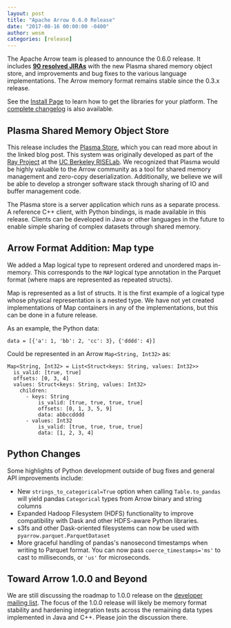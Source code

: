 ```yaml
---
layout: post
title: "Apache Arrow 0.6.0 Release"
date: "2017-08-16 00:00:00 -0400"
author: wesm
categories: [release]
---
```

<!--
{% comment %}
Licensed to the Apache Software Foundation (ASF) under one or more
contributor license agreements.  See the NOTICE file distributed with
this work for additional information regarding copyright ownership.
The ASF licenses this file to you under the Apache License, Version 2.0
(the "License"); you may not use this file except in compliance with
the License.  You may obtain a copy of the License at

http://www.apache.org/licenses/LICENSE-2.0

Unless required by applicable law or agreed to in writing, software
distributed under the License is distributed on an "AS IS" BASIS,
WITHOUT WARRANTIES OR CONDITIONS OF ANY KIND, either express or implied.
See the License for the specific language governing permissions and
limitations under the License.
{% endcomment %}
-->

The Apache Arrow team is pleased to announce the 0.6.0 release. It includes
[**90 resolved JIRAs**][1] with the new Plasma shared memory object store, and
improvements and bug fixes to the various language implementations. The Arrow
memory format remains stable since the 0.3.x release.

See the [Install Page][2] to learn how to get the libraries for your
platform. The [complete changelog][5] is also available.

## Plasma Shared Memory Object Store

This release includes the [Plasma Store][7], which you can read more about in
the linked blog post. This system was originally developed as part of the [Ray
Project][8] at the [UC Berkeley RISELab][9]. We recognized that Plasma would be
highly valuable to the Arrow community as a tool for shared memory management
and zero-copy deserialization. Additionally, we believe we will be able to
develop a stronger software stack through sharing of IO and buffer management
code.

The Plasma store is a server application which runs as a separate process. A
reference C++ client, with Python bindings, is made available in this
release. Clients can be developed in Java or other languages in the future to
enable simple sharing of complex datasets through shared memory.

## Arrow Format Addition: Map type

We added a Map logical type to represent ordered and unordered maps
in-memory. This corresponds to the `MAP` logical type annotation in the Parquet
format (where maps are represented as repeated structs).

Map is represented as a list of structs. It is the first example of a logical
type whose physical representation is a nested type. We have not yet created
implementations of Map containers in any of the implementations, but this can
be done in a future release.

As an example, the Python data:

```
data = [{'a': 1, 'bb': 2, 'cc': 3}, {'dddd': 4}]
```

Could be represented in an Arrow `Map<String, Int32>` as:

```
Map<String, Int32> = List<Struct<keys: String, values: Int32>>
  is_valid: [true, true]
  offsets: [0, 3, 4]
  values: Struct<keys: String, values: Int32>
    children:
      - keys: String
          is_valid: [true, true, true, true]
          offsets: [0, 1, 3, 5, 9]
          data: abbccdddd
      - values: Int32
          is_valid: [true, true, true, true]
          data: [1, 2, 3, 4]
```
## Python Changes

Some highlights of Python development outside of bug fixes and general API
improvements include:

* New `strings_to_categorical=True` option when calling `Table.to_pandas` will
  yield pandas `Categorical` types from Arrow binary and string columns
* Expanded Hadoop Filesystem (HDFS) functionality to improve compatibility with
  Dask and other HDFS-aware Python libraries.
* s3fs and other Dask-oriented filesystems can now be used with
  `pyarrow.parquet.ParquetDataset`
* More graceful handling of pandas's nanosecond timestamps when writing to
  Parquet format. You can now pass `coerce_timestamps='ms'` to cast to
  milliseconds, or `'us'` for microseconds.

## Toward Arrow 1.0.0 and Beyond

We are still discussing the roadmap to 1.0.0 release on the [developer mailing
list][6]. The focus of the 1.0.0 release will likely be memory format stability
and hardening integration tests across the remaining data types implemented in
Java and C++. Please join the discussion there.

[1]: https://issues.apache.org/jira/issues/?jql=project%20%3D%20ARROW%20AND%20status%20in%20(Resolved%2C%20Closed)%20AND%20fixVersion%20%3D%200.6.0
[2]: http://arrow.apache.org/install
[3]: http://github.com/apache/parquet-cpp
[5]: http://arrow.apache.org/release/0.6.0.html
[6]: http://mail-archives.apache.org/mod_mbox/arrow-dev/
[7]: http://arrow.apache.org/blog/2017/08/08/plasma-in-memory-object-store/
[8]: https://ray-project.github.io/ray/
[9]: https://rise.cs.berkeley.edu/